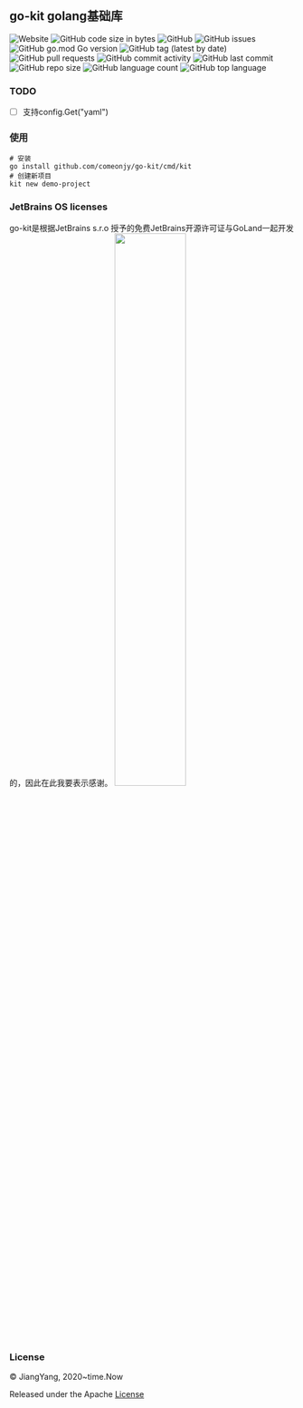 ## go-kit golang基础库
![Website](https://img.shields.io/website?url=https%3A%2F%2Fwww.jiangyang.me)
![GitHub code size in bytes](https://img.shields.io/github/languages/code-size/comeonjy/go-kit)
![GitHub](https://img.shields.io/github/license/comeonjy/go-kit)
![GitHub issues](https://img.shields.io/github/issues/comeonjy/go-kit)
![GitHub go.mod Go version](https://img.shields.io/github/go-mod/go-version/comeonjy/go-kit)
![GitHub tag (latest by date)](https://img.shields.io/github/v/tag/comeonjy/go-kit)
![GitHub pull requests](https://img.shields.io/github/issues-pr/comeonjy/go-kit)
![GitHub commit activity](https://img.shields.io/github/commit-activity/w/comeonjy/go-kit)
![GitHub last commit](https://img.shields.io/github/last-commit/comeonjy/go-kit)
![GitHub repo size](https://img.shields.io/github/repo-size/comeonjy/go-kit)
![GitHub language count](https://img.shields.io/github/languages/count/comeonjy/go-kit)
![GitHub top language](https://img.shields.io/github/languages/top/comeonjy/go-kit)

### TODO

- [ ] 支持config.Get("yaml")

### 使用
```shell
# 安装
go install github.com/comeonjy/go-kit/cmd/kit
# 创建新项目
kit new demo-project
```


### JetBrains OS licenses
go-kit是根据JetBrains s.r.o 授予的免费JetBrains开源许可证与GoLand一起开发的，因此在此我要表示感谢。
<a href="https://www.jetbrains.com/?from=go-kit" target="_blank"><img src="https://tva1.sinaimg.cn/large/0081Kckwgy1gkl0xz7y4uj30zz0u042c.jpg" width="50%"  /></a>

### License
© JiangYang, 2020~time.Now

Released under the Apache [License](https://github.com/comeonjy/go-kit/blob/master/LICENSE)